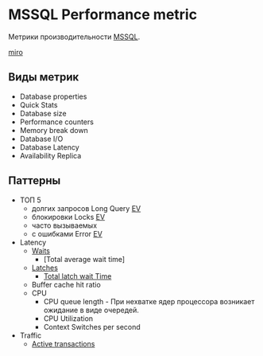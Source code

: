 # MSSQL Performance metric

Метрики производительности [MSSQL](mssql.md#производительность).

[miro](https://miro.com/app/board/uXjVOMlBLHQ=/?moveToWidget=3458764577784794347&cot=14)

## Виды метрик

- Database properties
- Quick Stats
- Database size
- Performance counters
- Memory break down
- Database I/O
- Database Latency
- Availability Replica

## Паттерны

- ТОП 5
  - долгих запросов Long Query [EV](mssql.extended.events.md)
  - блокировки Locks [EV](mssql.extended.events.md)
  - часто вызываемых 
  - с ошибками Error [EV](mssql.extended.events.md)
- Latency
  - [Waits](mssql.waits.md)
    - [Total average wait time]
  - [Latches](mssql.latches.md)
    - [Total latch wait Time](https://documentation.red-gate.com/sm/metrics-alerts-and-notifications/metrics-and-alerts-reference/list-of-metrics#Listofmetrics-Latchwaittime)  
  - Buffer cache hit ratio
  - CPU
    - CPU queue length - При нехватке ядер процессора возникает ожидание в виде очередей. 
    - CPU Utilization
    - Context Switches per second
- Traffic
  - [Active transactions](https://habr.com/ru/articles/338498/)